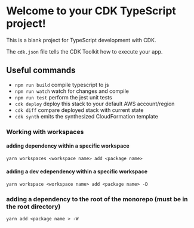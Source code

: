 # Welcome to your CDK TypeScript project!

This is a blank project for TypeScript development with CDK.

The `cdk.json` file tells the CDK Toolkit how to execute your app.

## Useful commands

- `npm run build` compile typescript to js
- `npm run watch` watch for changes and compile
- `npm run test` perform the jest unit tests
- `cdk deploy` deploy this stack to your default AWS account/region
- `cdk diff` compare deployed stack with current state
- `cdk synth` emits the synthesized CloudFormation template

### **Working with workspaces**

#### **adding dependency within a specific workspace**

```
yarn workspaces <workspace name> add <package name>
```

#### **adding a dev edependency within a specific workspace**

```
yarn workspace <workspace name> add <package name> -D
```

### **adding a dependency to the root of the monorepo (must be in the root directory)**

```
yarn add <package name > -W
```
